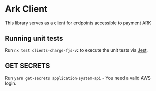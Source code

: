 # Ark Client

This library serves as a client for endpoints accessible to payment ARK

## Running unit tests

Run `nx test clients-charge-fjs-v2` to execute the unit tests via [Jest](https://jestjs.io).

## GET SECRETS

Run `yarn get-secrets application-system-api` - You need a valid AWS login.
